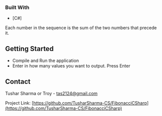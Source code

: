 ### Built With

* [C#]

Each number in the sequence is the sum of the two numbers that precede it.
<!-- GETTING STARTED -->
## Getting Started

* Compile and Run the application
* Enter in how many values you want to output. Press Enter


<!-- CONTACT -->
## Contact

Tushar Sharma or Troy - tas2124@gmail.com

Project Link: [https://github.com/TusharSharma-CS/FibonacciCSharp](https://github.com/TusharSharma-CS/FibonacciCSharp)
